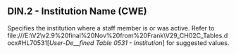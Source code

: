 ## DIN.2 - Institution Name (CWE)

Specifies the institution where a staff member is or was active. Refer to file:///E:\V2\v2.9%20final%20Nov%20from%20Frank\V29_CH02C_Tables.docx#HL70531[_User-De__fined Table 0531 - Institution_] for suggested values.
